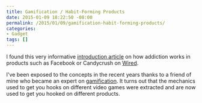 ```yaml
---
title: Gamification / Habit-Forming Products
date: 2015-01-09 18:22:50 -08:00
permalink: /2015/01/09/gamification-habit-forming-products/
categories:
- Gadget
tags: []
---
```

<p>I found this very informative <a href="http://www.wired.com/2014/12/how-to-build-habit-forming-products/">introduction article</a> on how addiction works in products such as Facebook or Candycrush on <a href="http://www.wired.com/">Wired</a>.
</p><p>I've been exposed to the concepts in the recent years thanks to a friend of mine who became an expert on <a href="http://en.wikipedia.org/wiki/Gamification">gamification</a>.  It turns out that the mechanics used to get you hooks on different video games were extracted and are now used to get you hooked on different products.
</p>